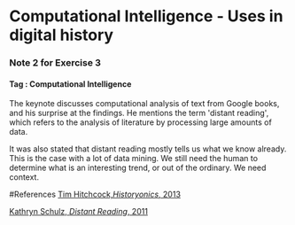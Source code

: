 # Computational Intelligence - Uses in digital history

### Note 2 for Exercise 3

#### Tag : Computational Intelligence

The keynote discusses computational analysis of text from Google books, and his surprise at the findings. He mentions the term 'distant reading', which refers to the analysis of literature by processing large amounts of data.

It was also stated that distant reading mostly tells us what we know already. This is the case with a lot of data mining. We still need the human to determine what is an interesting trend, or out of the ordinary. We need context.



#References
[Tim Hitchcock,*Historyonics*, 2013](http://historyonics.blogspot.ca/2013/12/big-data-for-dead-people-digital.html)

[Kathryn Schulz, *Distant Reading*, 2011](http://www.nytimes.com/2011/06/26/books/review/the-mechanic-muse-what-is-distant-reading.html)
